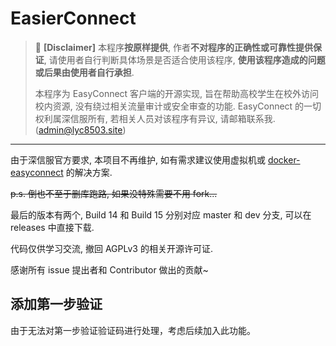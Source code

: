 # EasierConnect

> 🚫 **[Disclaimer]**
> 本程序**按原样提供**, 作者**不对程序的正确性或可靠性提供保证**, 请使用者自行判断具体场景是否适合使用该程序, **使用该程序造成的问题或后果由使用者自行承担**.
> 
> 本程序为 EasyConnect 客户端的开源实现, 旨在帮助高校学生在校外访问校内资源, 没有绕过相关流量审计或安全审查的功能. EasyConnect 的一切权利属深信服所有, 若相关人员对该程序有异议, 请邮箱联系我. (admin@lyc8503.site)

---

由于深信服官方要求, 本项目不再维护, 如有需求建议使用虚拟机或 [docker-easyconnect](https://github.com/Hagb/docker-easyconnect) 的解决方案.

~~p.s. 倒也不至于删库跑路, 如果没特殊需要不用 fork...~~

最后的版本有两个, Build 14 和 Build 15 分别对应 master 和 dev 分支, 可以在 releases 中直接下载.

代码仅供学习交流, 撤回 AGPLv3 的相关开源许可证.

感谢所有 issue 提出者和 Contributor 做出的贡献~

## 添加第一步验证

由于无法对第一步验证验证码进行处理，考虑后续加入此功能。
